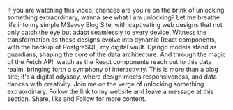 If you are watching this video, chances are you're on the brink of unlocking something extraordinary, wanna see what I am unlocking? Let me breathe life into my simple MSavvy Blog Site, with captivating web designs that not only catch the eye but adapt seamlessly to every device. Witness the transformation as these designs evolve into dynamic React components, with the backup of PostgreSQL, my digital vault. Django models stand as guardians, shaping the core of the data architecture. And through the magic of the Fetch API, watch as the React components reach out to this data realm, bringing forth a symphony of interactivity. This is more than a blog site; it's a digital odyssey, where design meets responsiveness, and data dances with creativity. Join me on the verge of unlocking something extraordinary. Follow the link to my website and leave a message at this section. Share, like and Follow for more content.